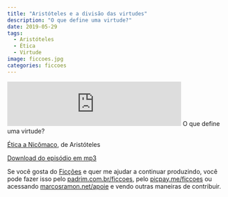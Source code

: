 ```yaml
---
title: "Aristóteles e a divisão das virtudes"
description: "O que define uma virtude?"
date: 2019-05-29
tags: 
  - Aristóteles
  - Ética
  - Virtude
image: ficcoes.jpg
categories: ficcoes
---
```


<iframe src="https://anchor.fm/podcastficcoes/embed/episodes/Aristteles-e-a-diviso-das-virtudes-e46eha" height="102px" width="400px" frameborder="0" scrolling="no"></iframe>
O que define uma virtude?

[Ética a Nicômaco](https://amzn.to/2WdAEF0), de Aristóteles 

[Download do episódio em mp3](https://s3-us-west-2.amazonaws.com/anchor-audio-bank/production/2019-4-30/16127539-44100-2-f2e772e85b7d2.mp3)
 
Se você gosta do [Ficções](https://marcosramon.net/ficcoes/) e quer me ajudar a continuar produzindo, você pode fazer isso pelo [padrim.com.br/ficcoes](https://www.padrim.com.br/ficcoes), pelo [picpay.me/ficcoes](https://app.picpay.com/user/ficcoes) ou acessando [marcosramon.net/apoie](https://marcosramon.net/apoie/) e vendo outras maneiras de contribuir.
